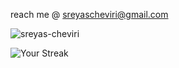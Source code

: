 
reach me @ <a href="mailto:sreyascheviri@gmail.com">sreyascheviri@gmail.com</a>
<p align="left"> <img src="https://komarev.com/ghpvc/?username=sreyas-cheviri&label=Profile%20views&color=0e75b6&style=flat" alt="sreyas-cheviri" /> </p>

![Your Streak](https://github-readme-streak-stats.herokuapp.com/?user=sreyascheviri&theme=dark&hide_border=true)



